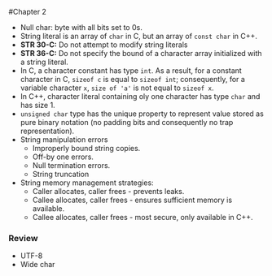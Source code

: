 #Chapter 2
* Null char: byte with all bits set to 0s.
* String literal is an array of ```char``` in C, but an array of ```const char``` in C++.
* **STR 30-C:** Do not attempt to modify string literals
* **STR 36-C:** Do not specify the bound of a character array initialized with a string literal.
* In C, a character constant has type ```int```. As a result, for a constant character in C, ```sizeof c``` is equal to ```sizeof int```; consequently, for a variable character ```x```, ```size of 'a'``` is not equal to ```sizeof x```.
* In C++, character literal containing oly one character has type ```char``` and has size 1.
* ```unsigned char``` type has the unique property to represent value stored as pure binary notation (no padding bits and consequently no trap representation).
* String manipulation errors
    + Improperly bound string copies.
    + Off-by one errors.
    + Null termination errors.
    + String truncation
* String memory management strategies:
    + Caller allocates, caller frees - prevents leaks.
    + Callee allocates, caller frees - ensures sufficient memory is available.
    + Callee allocates, caller frees - most secure, only available in C++.

### Review
* UTF-8
* Wide char
